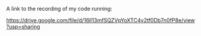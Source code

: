 A link to the recording of my code running:

https://drive.google.com/file/d/16ll13mfSQZVpYoXTC4v2tf0Db7n0fP8e/view?usp=sharing
